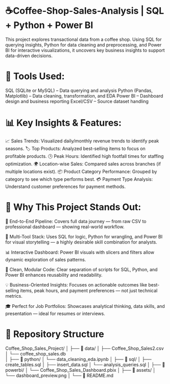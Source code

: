 # ☕Coffee-Shop-Sales-Analysis | SQL + Python +  Power BI 
This project explores transactional data from a coffee shop. Using SQL for querying insights, Python for data cleaning and preprocessing, and Power BI for interactive visualizations, it uncovers key business insights to support data-driven decisions.

# 🔧 Tools Used:
SQL (SQLite or MySQL) – Data querying and analysis
Python (Pandas, Matplotlib) – Data cleaning, transformation, and EDA
Power BI – Dashboard design and business reporting
Excel/CSV – Source dataset handling

# 📊 Key Insights & Features:
  📈 Sales Trends: Visualized daily/monthly revenue trends to identify peak seasons.
  🏷️ Top Products: Analyzed best-selling items to focus on profitable products.
  🕒 Peak Hours: Identified high footfall times for staffing optimization.
  🌍 Location-wise Sales: Compared sales across branches (if multiple locations exist).
  📦 Product Category Performance: Grouped by category to see which type performs best.
  💳 Payment Type Analysis: Understand customer preferences for payment methods.

# 🌟 Why This Project Stands Out:
  🔄 End-to-End Pipeline: Covers full data journey — from raw CSV to professional dashboard —      showing real-world workflow.

  🧠 Multi-Tool Stack: Uses SQL for logic, Python for wrangling, and Power BI for visual           storytelling — a highly desirable skill combination for analysts.

  📊 Interactive Dashboard: Power BI visuals with slicers and filters allow dynamic exploration    of sales patterns.

  🧹 Clean, Modular Code: Clear separation of scripts for SQL, Python, and Power BI enhances       reusability and readability.

  💡 Business-Oriented Insights: Focuses on actionable outcomes like best-selling items, peak      hours, and payment preferences — not just technical metrics.

  🎓 Perfect for Job Portfolios: Showcases analytical thinking, data skills, and presentation —    ideal for resumes or interviews.

  # 📁 Repository Structure
Coffee_Shop_Sales_Project/
│
├── 📁 data/
│   ├── Coffee_Shop_Sales2.csv
│   └── coffee_shop_sales.db      
│
├── 📁 python/
│   └── data_cleaning_eda.ipynb
│
├── 📁 sql/
│   ├── create_tables.sql
│   ├── insert_data.sql
│   └── analysis_queries.sql
│
├── 📁 powerbi/
│   └── Coffee_Shop_Sales_Dashboard.pbix
│
├── 📁 assets/
│   └── dashboard_preview.png
│
└── 📄 README.md
